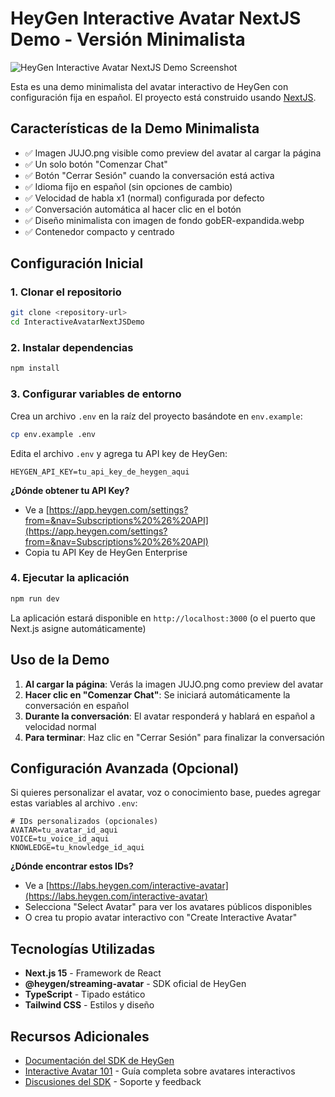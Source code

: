 # HeyGen Interactive Avatar NextJS Demo - Versión Minimalista

![HeyGen Interactive Avatar NextJS Demo Screenshot](./public/demo.png)

Esta es una demo minimalista del avatar interactivo de HeyGen con configuración fija en español. El proyecto está construido usando [NextJS](https://nextjs.org/).

## Características de la Demo Minimalista

- ✅ Imagen JUJO.png visible como preview del avatar al cargar la página
- ✅ Un solo botón "Comenzar Chat" 
- ✅ Botón "Cerrar Sesión" cuando la conversación está activa
- ✅ Idioma fijo en español (sin opciones de cambio)
- ✅ Velocidad de habla x1 (normal) configurada por defecto
- ✅ Conversación automática al hacer clic en el botón
- ✅ Diseño minimalista con imagen de fondo gobER-expandida.webp
- ✅ Contenedor compacto y centrado

## Configuración Inicial

### 1. Clonar el repositorio

```bash
git clone <repository-url>
cd InteractiveAvatarNextJSDemo
```

### 2. Instalar dependencias

```bash
npm install
```

### 3. Configurar variables de entorno

Crea un archivo `.env` en la raíz del proyecto basándote en `env.example`:

```bash
cp env.example .env
```

Edita el archivo `.env` y agrega tu API key de HeyGen:

```env
HEYGEN_API_KEY=tu_api_key_de_heygen_aqui
```

**¿Dónde obtener tu API Key?**
- Ve a [https://app.heygen.com/settings?from=&nav=Subscriptions%20%26%20API](https://app.heygen.com/settings?from=&nav=Subscriptions%20%26%20API)
- Copia tu API Key de HeyGen Enterprise

### 4. Ejecutar la aplicación

```bash
npm run dev
```

La aplicación estará disponible en `http://localhost:3000` (o el puerto que Next.js asigne automáticamente)

## Uso de la Demo

1. **Al cargar la página**: Verás la imagen JUJO.png como preview del avatar
2. **Hacer clic en "Comenzar Chat"**: Se iniciará automáticamente la conversación en español
3. **Durante la conversación**: El avatar responderá y hablará en español a velocidad normal
4. **Para terminar**: Haz clic en "Cerrar Sesión" para finalizar la conversación

## Configuración Avanzada (Opcional)

Si quieres personalizar el avatar, voz o conocimiento base, puedes agregar estas variables al archivo `.env`:

```env
# IDs personalizados (opcionales)
AVATAR=tu_avatar_id_aqui
VOICE=tu_voice_id_aqui  
KNOWLEDGE=tu_knowledge_id_aqui
```

**¿Dónde encontrar estos IDs?**
- Ve a [https://labs.heygen.com/interactive-avatar](https://labs.heygen.com/interactive-avatar)
- Selecciona "Select Avatar" para ver los avatares públicos disponibles
- O crea tu propio avatar interactivo con "Create Interactive Avatar"

## Tecnologías Utilizadas

- **Next.js 15** - Framework de React
- **@heygen/streaming-avatar** - SDK oficial de HeyGen
- **TypeScript** - Tipado estático
- **Tailwind CSS** - Estilos y diseño

## Recursos Adicionales

- [Documentación del SDK de HeyGen](https://docs.heygen.com/reference/streaming-avatar-sdk)
- [Interactive Avatar 101](https://help.heygen.com/en/articles/9182113-interactive-avatar-101-your-ultimate-guide) - Guía completa sobre avatares interactivos
- [Discusiones del SDK](https://github.com/HeyGen-Official/StreamingAvatarSDK/discussions) - Soporte y feedback
